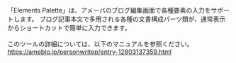 「Elements Palette」は、アメーバのブログ編集画面で各種要素の入力をサポートします。 ブログ記事本文で多用される各種の文書構成パーツ類が、通常表示からショートカットで簡単に入力できます。<br>
<br>
このツールの詳細については、以下のマニュアルを参照ください。<br>
https://ameblo.jp/personwritep/entry-12803137359.html


